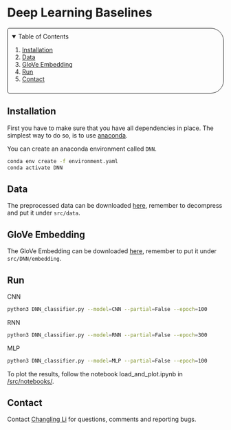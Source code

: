 # Deep Learning Baselines

<!-- TABLE OF CONTENTS -->
<details open="open" style='padding: 10px; border-radius:5px 30px 30px 5px; border-style: solid; border-width: 1px;'>
  <summary>Table of Contents</summary>
  <ol>
    <li>
      <a href="#installation">Installation</a>
    </li>
    <li>
      <a href="#data">Data</a>
    </li>
    <li>
      <a href="#glove-embedding">GloVe Embedding</a>
    </li>
    <li>
      <a href="#run">Run</a>
    </li>
    <li>
      <a href="#contact">Contact</a>
    </li>
  </ol>
</details>

## Installation

First you have to make sure that you have all dependencies in place.
The simplest way to do so, is to use [anaconda](https://www.anaconda.com/). 

You can create an anaconda environment called `DNN`.
```bash
conda env create -f environment.yaml
conda activate DNN
```

## Data
The preprocessed data can be downloaded [here](https://drive.google.com/file/d/1YNJAKRipuUkPN9yxvgkK9CMYcg6Ou_kQ/view?usp=sharing), remember to decompress and put it under `src/data`.

## GloVe Embedding
The GloVe Embedding can be downloaded [here](https://www.kaggle.com/datasets/bertcarremans/glovetwitter27b100dtxt/download?datasetVersionNumber=1), remember to put it under `src/DNN/embedding`.

## Run

CNN
```bash
python3 DNN_classifier.py --model=CNN --partial=False --epoch=100
```

RNN
```bash
python3 DNN_classifier.py --model=RNN --partial=False --epoch=300
```

MLP
```bash
python3 DNN_classifier.py --model=MLP --partial=False --epoch=100
```

To plot the results, follow the notebook load_and_plot.ipynb in [/src/notebooks/](/src/notebooks/).

## Contact
Contact [Changling Li](mailto:lichan@student.ethz.ch) for questions, comments and reporting bugs.
